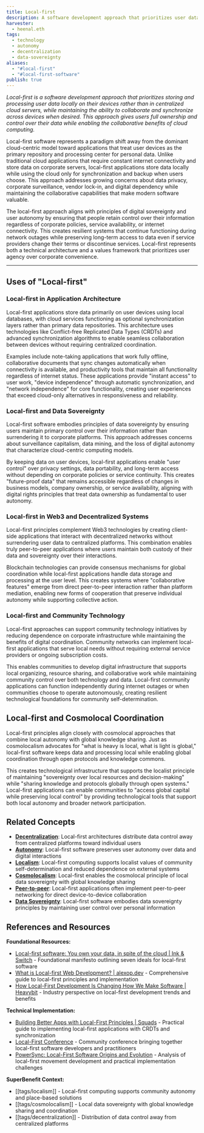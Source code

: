 ```yaml
---
title: Local-first
description: A software development approach that prioritizes user data ownership and local device control while enabling collaboration, creating applications that function fully offline and give users sovereignty over their information
harvester:
  - heenal.eth
tags:
  - technology
  - autonomy
  - decentralization
  - data-sovereignty
aliases:
  - "#local-first"
  - "#local-first-software"
publish: true
---
```


_Local-first is a software development approach that prioritizes storing and processing user data locally on their devices rather than in centralized cloud servers, while maintaining the ability to collaborate and synchronize across devices when desired. This approach gives users full ownership and control over their data while enabling the collaborative benefits of cloud computing._

Local-first software represents a paradigm shift away from the dominant cloud-centric model toward applications that treat user devices as the primary repository and processing center for personal data. Unlike traditional cloud applications that require constant internet connectivity and store data on corporate servers, local-first applications store data locally while using the cloud only for synchronization and backup when users choose. This approach addresses growing concerns about data privacy, corporate surveillance, vendor lock-in, and digital dependency while maintaining the collaborative capabilities that make modern software valuable.

The local-first approach aligns with principles of digital sovereignty and user autonomy by ensuring that people retain control over their information regardless of corporate policies, service availability, or internet connectivity. This creates resilient systems that continue functioning during network outages while preserving long-term access to data even if service providers change their terms or discontinue services. Local-first represents both a technical architecture and a values framework that prioritizes user agency over corporate convenience.

---

## Uses of "Local-first"

### Local-first in Application Architecture

Local-first applications store data primarily on user devices using local databases, with cloud services functioning as optional synchronization layers rather than primary data repositories. This architecture uses technologies like Conflict-free Replicated Data Types (CRDTs) and advanced synchronization algorithms to enable seamless collaboration between devices without requiring centralized coordination.

Examples include note-taking applications that work fully offline, collaborative documents that sync changes automatically when connectivity is available, and productivity tools that maintain all functionality regardless of internet status. These applications provide "instant access" to user work, "device independence" through automatic synchronization, and "network independence" for core functionality, creating user experiences that exceed cloud-only alternatives in responsiveness and reliability.

### Local-first and Data Sovereignty

Local-first software embodies principles of data sovereignty by ensuring users maintain primary control over their information rather than surrendering it to corporate platforms. This approach addresses concerns about surveillance capitalism, data mining, and the loss of digital autonomy that characterize cloud-centric computing models.

By keeping data on user devices, local-first applications enable "user control" over privacy settings, data portability, and long-term access without depending on corporate policies or service continuity. This creates "future-proof data" that remains accessible regardless of changes in business models, company ownership, or service availability, aligning with digital rights principles that treat data ownership as fundamental to user autonomy.

### Local-first in Web3 and Decentralized Systems

Local-first principles complement Web3 technologies by creating client-side applications that interact with decentralized networks without surrendering user data to centralized platforms. This combination enables truly peer-to-peer applications where users maintain both custody of their data and sovereignty over their interactions.

Blockchain technologies can provide consensus mechanisms for global coordination while local-first applications handle data storage and processing at the user level. This creates systems where "collaborative features" emerge from direct peer-to-peer interaction rather than platform mediation, enabling new forms of cooperation that preserve individual autonomy while supporting collective action.

### Local-first and Community Technology

Local-first approaches can support community technology initiatives by reducing dependence on corporate infrastructure while maintaining the benefits of digital coordination. Community networks can implement local-first applications that serve local needs without requiring external service providers or ongoing subscription costs.

This enables communities to develop digital infrastructure that supports local organizing, resource sharing, and collaborative work while maintaining community control over both technology and data. Local-first community applications can function independently during internet outages or when communities choose to operate autonomously, creating resilient technological foundations for community self-determination.

## Local-first and Cosmolocal Coordination

Local-first principles align closely with cosmolocal approaches that combine local autonomy with global knowledge sharing. Just as cosmolocalism advocates for "what is heavy is local, what is light is global," local-first software keeps data and processing local while enabling global coordination through open protocols and knowledge commons.

This creates technological infrastructure that supports the localist principle of maintaining "sovereignty over local resources and decision-making" while "sharing knowledge and protocols globally through open systems." Local-first applications can enable communities to "access global capital while preserving local control" by providing technological tools that support both local autonomy and broader network participation.

## Related Concepts

- **[Decentralization](tags/decentralization.md)**: Local-first architectures distribute data control away from centralized platforms toward individual users
- **[Autonomy](tags/autonomy.md)**: Local-first software preserves user autonomy over data and digital interactions
- **[Localism](tags/localism.md)**: Local-first computing supports localist values of community self-determination and reduced dependence on external systems
- **[Cosmolocalism](tags/cosmolocalism.md)**: Local-first enables the cosmolocal principle of local data sovereignty with global knowledge sharing
- **[Peer-to-peer](tags/peer-to-peer.md)**: Local-first applications often implement peer-to-peer networking for direct device-to-device collaboration
- **[Data Sovereignty](tags/data-sovereignty.md)**: Local-first software embodies data sovereignty principles by maintaining user control over personal information

## References and Resources

**Foundational Resources:**
- [Local-first software: You own your data, in spite of the cloud | Ink & Switch](https://www.inkandswitch.com/essay/local-first/) - Foundational manifesto outlining seven ideals for local-first software
- [What is Local-first Web Development? | alexop.dev](https://alexop.dev/posts/what-is-local-first-web-development/) - Comprehensive guide to local-first principles and implementation
- [How Local-First Development Is Changing How We Make Software | Heavybit](https://www.heavybit.com/library/article/local-first-development) - Industry perspective on local-first development trends and benefits

**Technical Implementation:**
- [Building Better Apps with Local-First Principles | Squads](https://squads.com/blog/building-better-apps-with-local-first-principles) - Practical guide to implementing local-first applications with CRDTs and synchronization
- [Local-First Conference](https://www.localfirstconf.com/) - Community conference bringing together local-first software developers and practitioners
- [PowerSync: Local-First Software Origins and Evolution](https://www.powersync.com/blog/local-first-software-origins-and-evolution) - Analysis of local-first movement development and practical implementation challenges

**SuperBenefit Context:**
- [[tags/localism]] - Local-first computing supports community autonomy and place-based solutions
- [[tags/cosmolocalism]] - Local data sovereignty with global knowledge sharing and coordination
- [[tags/decentralization]] - Distribution of data control away from centralized platforms